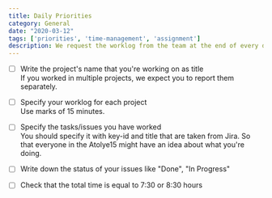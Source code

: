 ```yaml
---
title: Daily Priorities
category: General
date: "2020-03-12"
tags: ['priorities', 'time-management', 'assignment']
description: We request the worklog from the team at the end of every day. So that, we can follow our performance (man/day) in each project and we call it "CRM". Follow the steps for the perfect CRM sharing! 
---
```


- [ ] Write the project's name that you're working on as title  
If you worked in multiple projects, we expect you to report them separately.

- [ ] Specify your worklog for each project  
Use marks of 15 minutes.

- [ ] Specify the tasks/issues you have worked  
You should specify it with key-id and title that are taken from Jira. So that everyone in the Atolye15 might have an idea about what you're doing.

- [ ] Write down the status of your issues like "Done", "In Progress"

- [ ] Check that the total time is equal to 7:30 or 8:30 hours  
